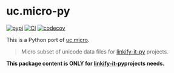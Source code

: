 # uc.micro-py

[![pypi](https://img.shields.io/pypi/v/uc-micro-py)](https://pypi.org/project/uc-micro-py/)
[![CI](https://github.com/tsutsu3/uc.micro-py/workflows/CI/badge.svg?branch=main)](https://github.com/tsutsu3/uc.micro-py/actions)
[![codecov](https://codecov.io/gh/tsutsu3/uc.micro-py/branch/main/graph/badge.svg?token=5Y7559D69U)](https://codecov.io/gh/tsutsu3/uc.micro-py)

This is a Python port of [uc.micro](https://github.com/markdown-it/uc.micro).

> Micro subset of unicode data files for [linkify-it-py](https://github.com/tsutsu3/linkify-it-py) projects.

**This package content is ONLY for [linkify-it-py](https://github.com/tsutsu3/linkify-it-py)projects needs.**